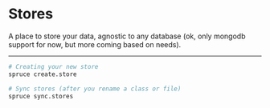 # Stores
A place to store your data, agnostic to any database (ok, only mongodb support for now, but more coming based on needs).
****
```bash
# Creating your new store
spruce create.store

# Sync stores (after you rename a class or file)
spruce sync.stores

```


